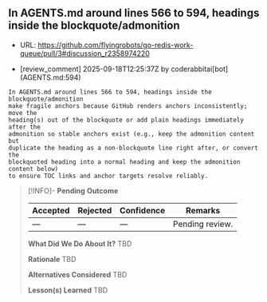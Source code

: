 ## In AGENTS.md around lines 566 to 594, headings inside the blockquote/admonition

- URL: https://github.com/flyingrobots/go-redis-work-queue/pull/3#discussion_r2358974220

- [review_comment] 2025-09-18T12:25:37Z by coderabbitai[bot] (AGENTS.md:594)

```text
In AGENTS.md around lines 566 to 594, headings inside the blockquote/admonition
make fragile anchors because GitHub renders anchors inconsistently; move the
heading(s) out of the blockquote or add plain headings immediately after the
admonition so stable anchors exist (e.g., keep the admonition content but
duplicate the heading as a non-blockquote line right after, or convert the
blockquoted heading into a normal heading and keep the admonition content below)
to ensure TOC links and anchor targets resolve reliably.
```

> [!INFO]- **Pending**
> **Outcome**
> 
> | Accepted | Rejected | Confidence | Remarks |
> |----------|----------|------------|---------|
> | — | — | — | Pending review. |
>
> **What Did We Do About It?**
> TBD
>
> **Rationale**
> TBD
>
> **Alternatives Considered**
> TBD
>
> **Lesson(s) Learned**
> TBD
